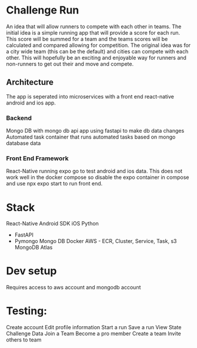 # Challenge Run
An idea that will allow runners to compete with each other in teams. The initial idea is a simple running app that will provide a score for each run. This score will be summed for a team and the teams scores will be calculated and compared allowing for competition. The original idea was for a city wide team (this can be the default) and cities can compete with each other. This will hopefully be an exciting and enjoyable way for runners and non-runners to get out their and move and compete. 

## Architecture
The app is seperated into microservices with a front end react-native android and ios app. 

### Backend 
Mongo DB with mongo db api app using fastapi to make db data changes
Automated task container that runs automated tasks based on mongo database data

### Front End Framework
React-Native running expo go to test android and ios data.
This does not work well in the docker compose so disable the expo container in compose and use npx expo start to run front end.


# Stack
React-Native
Android SDK
iOS
Python
* FastAPI
* Pymongo
Mongo DB
Docker
AWS - ECR, Cluster, Service, Task, s3
MongoDB Atlas

# Dev setup
Requires access to aws account and mongodb account



# Testing:
Create account
Edit profile information
Start a run
Save a run
View State Challenge Data
Join a Team
Become a pro member
Create a team
Invite others to team